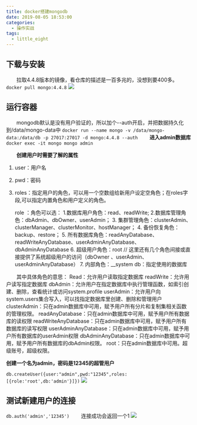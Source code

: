 ```yaml
---
title: docker搭建mongodb
date: 2019-08-05 18:53:00
categories: 
  - 操作实战
tags: 
  - little_eight
---
```


## 下载与安装
&ensp;&ensp;&ensp;&ensp;拉取4.4.8版本的镜像，看仓库的描述是一百多兆的，没想到要400多。
`docker pull mongo:4.4.8`
![](https://gitee.com/littleeight/blog-images/raw/master/docker%E6%90%AD%E5%BB%BAmongodb/1.png)

## 运行容器
&ensp;&ensp;&ensp;&ensp;mongodb默认是没有用户验证的，所以加个--auth开启，并把数据持久化到/data/mongo-data中
`docker run --name mongo -v /data/mongo-data:/data/db -p 27017:27017 -d mongo:4.4.8 --auth`
&ensp;&ensp;&ensp;&ensp;**进入admin数据库**
`docker exec -it mongo mongo admin`

<!--more--> 
&ensp;&ensp;&ensp;&ensp;**创建用户时需要了解的属性**

1. user：用户名
1. pwd：密码
1. roles：指定用户的角色，可以用一个空数组给新用户设定空角色；在roles字段,可以指定内置角色和用户定义的角色。

     role ：角色可以选：
1.数据库用户角色：read、readWrite;
2.数据库管理角色：dbAdmin、dbOwner、userAdmin；
       3. 集群管理角色：clusterAdmin、clusterManager、clusterMonitor、hostManager；
       4. 备份恢复角色：backup、restore；
       5. 所有数据库角色：readAnyDatabase、readWriteAnyDatabase、userAdminAnyDatabase、dbAdminAnyDatabase
       6. 超级用户角色：root 
    // 这里还有几个角色间接或直接提供了系统超级用户的访问（dbOwner 、userAdmin、userAdminAnyDatabase）
       7. 内部角色：__system
db：指定使用的数据库
​

&ensp;&ensp;&ensp;&ensp;其中具体角色的意思：
Read：允许用户读取指定数据库
readWrite：允许用户读写指定数据库
dbAdmin：允许用户在指定数据库中执行管理函数，如索引创建、删除，查看统计或访问system.profile
userAdmin：允许用户向system.users集合写入，可以找指定数据库里创建、删除和管理用户
clusterAdmin：只在admin数据库中可用，赋予用户所有分片和复制集相关函数的管理权限。
readAnyDatabase：只在admin数据库中可用，赋予用户所有数据库的读权限
readWriteAnyDatabase：只在admin数据库中可用，赋予用户所有数据库的读写权限
userAdminAnyDatabase：只在admin数据库中可用，赋予用户所有数据库的userAdmin权限
dbAdminAnyDatabase：只在admin数据库中可用，赋予用户所有数据库的dbAdmin权限。
root：只在admin数据库中可用。超级账号，超级权限。
​

**创建一个名为admin，密码是12345的超管用户**

`db.createUser({user:"admin",pwd:"12345",roles:[{role:'root',db:'admin'}]})`
![](https://gitee.com/littleeight/blog-images/raw/master/docker%E6%90%AD%E5%BB%BAmongodb/2.png)


## 测试新建用户的连接
`db.auth('admin','12345')`
&ensp;&ensp;&ensp;&ensp;连接成功会返回一个1
![](https://gitee.com/littleeight/blog-images/raw/master/docker%E6%90%AD%E5%BB%BAmongodb/3.png)





​

​

